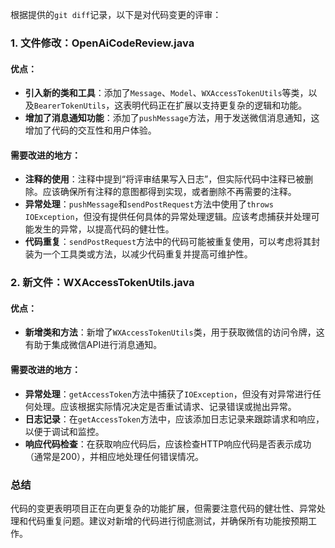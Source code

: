 根据提供的`git diff`记录，以下是对代码变更的评审：

### 1. 文件修改：OpenAiCodeReview.java

#### 优点：
- **引入新的类和工具**：添加了`Message`、`Model`、`WXAccessTokenUtils`等类，以及`BearerTokenUtils`，这表明代码正在扩展以支持更复杂的逻辑和功能。
- **增加了消息通知功能**：添加了`pushMessage`方法，用于发送微信消息通知，这增加了代码的交互性和用户体验。

#### 需要改进的地方：
- **注释的使用**：注释中提到“将评审结果写入日志”，但实际代码中注释已被删除。应该确保所有注释的意图都得到实现，或者删除不再需要的注释。
- **异常处理**：`pushMessage`和`sendPostRequest`方法中使用了`throws IOException`，但没有提供任何具体的异常处理逻辑。应该考虑捕获并处理可能发生的异常，以提高代码的健壮性。
- **代码重复**：`sendPostRequest`方法中的代码可能被重复使用，可以考虑将其封装为一个工具类或方法，以减少代码重复并提高可维护性。

### 2. 新文件：WXAccessTokenUtils.java

#### 优点：
- **新增类和方法**：新增了`WXAccessTokenUtils`类，用于获取微信的访问令牌，这有助于集成微信API进行消息通知。

#### 需要改进的地方：
- **异常处理**：`getAccessToken`方法中捕获了`IOException`，但没有对异常进行任何处理。应该根据实际情况决定是否重试请求、记录错误或抛出异常。
- **日志记录**：在`getAccessToken`方法中，应该添加日志记录来跟踪请求和响应，以便于调试和监控。
- **响应代码检查**：在获取响应代码后，应该检查HTTP响应代码是否表示成功（通常是200），并相应地处理任何错误情况。

### 总结
代码的变更表明项目正在向更复杂的功能扩展，但需要注意代码的健壮性、异常处理和代码重复问题。建议对新增的代码进行彻底测试，并确保所有功能按预期工作。